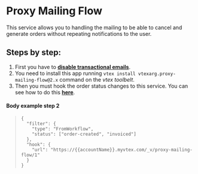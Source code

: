 # Proxy Mailing Flow

This service allows you to handling the mailing to be able to cancel and generate orders without repeating notifications to the user.

## Steps by step:
1. First you have to [**disable transactional emails**](https://help.vtex.com/en/tutorial/how-to-disable-a-transactional-email--frequentlyAskedQuestions_6715). 
2. You need to install this app running `vtex install vtexarg.proxy-mailing-flow@2.x` command on the *vtex toolbelt*.
3. Then you must hook the order status changes to this service. You can see how to do this [**here**](https://developers.vtex.com/vtex-rest-api/reference/order-hook-1#hookconfiguration).


#### Body example step 2
>     {
>       "filter": {
>         "type": "FromWorkflow",
>         "status": ["order-created", "invoiced"]
>       },
>       "hook": {
>         "url": "https://{{accountName}}.myvtex.com/_v/proxy-mailing-flow/1"
>       }
>     }

